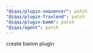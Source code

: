 ```yaml
---
"@iqai/plugin-sequencer": patch
"@iqai/plugin-fraxlend": patch
"@iqai/plugin-bamm": patch
"@iqai/agent": patch
---
```


create bamm plugin
